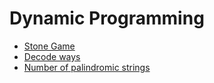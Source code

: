 # Dynamic Programming



* [Stone Game](../problem-solutions/1d-array-problems/stone-game.md)
* [Decode ways](../problem-solutions/string-problems/decode-ways.md)
* [Number of palindromic strings](../problem-solutions/string-problems/number-of-palindromic-strings.md)

